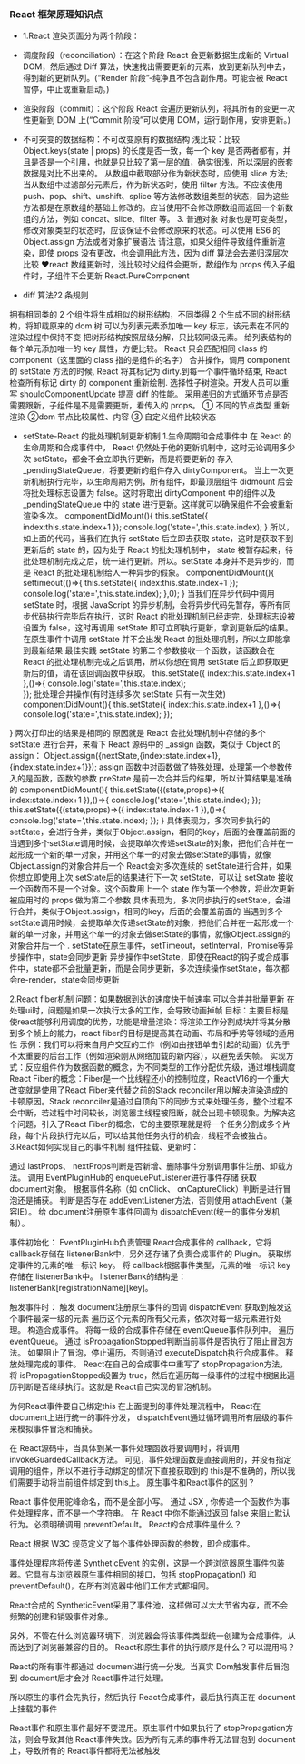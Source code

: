 ### React 框架原理知识点

- 1.React 渲染页面分为两个阶段：
- 调度阶段（reconciliation）：在这个阶段 React 会更新数据生成新的 Virtual DOM，然后通过 Diff 算法，快速找出需要更新的元素，放到更新队列中去，得到新的更新队列。(“Render 阶段”-纯净且不包含副作用。可能会被 React 暂停，中止或重新启动。)
- 渲染阶段（commit）：这个阶段 React 会遍历更新队列，将其所有的变更一次性更新到 DOM 上(“Commit 阶段”可以使用 DOM，运行副作用，安排更新。)

- 不可突变的数据结构：不可改变原有的数据结构
  浅比较：比较 Object.keys(state | props) 的长度是否一致，每一个 key 是否两者都有，并且是否是一个引用，也就是只比较了第一层的值，确实很浅，所以深层的嵌套数据是对比不出来的。
  从数组中截取部分作为新状态时，应使用 slice 方法;当从数组中过滤部分元素后，作为新状态时，使用 filter 方法。不应该使用 push、pop、shift、unshift、splice 等方法修改数组类型的状态，因为这些方法都是在原数组的基础上修改的。应当使用不会修改原数组而返回一个新数组的方法，例如 concat、slice、filter 等。 3. 普通对象
  对象也是可变类型，修改对象类型的状态时，应该保证不会修改原来的状态。可以使用 ES6 的 Object.assign 方法或者对象扩展语法
  请注意，如果父组件导致组件重新渲染，即使 props 没有更改，也会调用此方法，因为 diff 算法会去递归深层次比较
  ❤react 数组更新时，浅比较时父组件会更新，数组作为 props 传入子组件时，子组件不会更新 React.PureComponent

- diff 算法?2 条规则

拥有相同类的 2 个组件将生成相似的树形结构，不同类得 2 个生成不同的树形结构，将卸载原来的 dom 树
可以为列表元素添加唯一 key 标志，该元素在不同的渲染过程中保持不变
把树形结构按照层级分解，只比较同级元素。
给列表结构的每个单元添加唯一的 key 属性，方便比较。
React 只会匹配相同 class 的 component（这里面的 class 指的是组件的名字）
合并操作，调用 component 的 setState 方法的时候, React 将其标记为 dirty.到每一个事件循环结束, React 检查所有标记 dirty 的 component 重新绘制.
选择性子树渲染。开发人员可以重写 shouldComponentUpdate 提高 diff 的性能。
采用递归的方式循环节点是否需要跟新，子组件是不是需要更新，看传入的 props。
① 不同的节点类型 重新渲染
②dom 节点比较属性、内容
③ 自定义组件比较状态

- setState-React 的批处理机制更新机制 1.生命周期和合成事件中
  在 React 的生命周期和合成事件中， React 仍然处于他的更新机制中，这时无论调用多少次 setState，都会不会立即执行更新，而是将要更新的·存入 \_pendingStateQueue，将要更新的组件存入 dirtyComponent。
  当上一次更新机制执行完毕，以生命周期为例，所有组件，即最顶层组件 didmount 后会将批处理标志设置为 false。这时将取出 dirtyComponent 中的组件以及 \_pendingStateQueue 中的 state 进行更新。这样就可以确保组件不会被重新渲染多次。
  componentDidMount(){
  this.setState({
  index:this.state.index+1
  });
  console.log('state=',this.state.index);
  }
  所以，如上面的代码，当我们在执行 setState 后立即去获取 state，这时是获取不到更新后的 state 的，因为处于 React 的批处理机制中， state 被暂存起来，待批处理机制完成之后，统一进行更新。所以。setState 本身并不是异步的，而是 React 的批处理机制给人一种异步的假象。
  componentDidMount(){
  settimeout(()=>{
  this.setState({
  index:this.state.index+1
  });
  console.log('state=',this.state.index);
  },0);
  }
  当我们在异步代码中调用 setState 时，根据 JavaScript 的异步机制，会将异步代码先暂存，等所有同步代码执行完毕后在执行，这时 React 的批处理机制已经走完，处理标志设被设置为 false，这时再调用 setState 即可立即执行更新，拿到更新后的结果。
  在原生事件中调用 setState 并不会出发 React 的批处理机制，所以立即能拿到最新结果
  最佳实践
  setState 的第二个参数接收一个函数，该函数会在 React 的批处理机制完成之后调用，所以你想在调用 setState 后立即获取更新后的值，请在该回调函数中获取。
  this.setState({
  index:this.state.index+1
  },()=>{
  console.log('state=',this.state.index);  
  });
  批处理合并操作(有时连续多次 setState 只有一次生效)
  componentDidMount(){
  this.setState({
  index:this.state.index+1
  },()=>{
  console.log('state=',this.state.index);
  });

}
两次打印出的结果是相同的
原因就是 React 会批处理机制中存储的多个 setState 进行合并，来看下 React 源码中的 \_assign 函数，类似于 Object 的 assign：
Object.assign({nextState,{index:state.index+1},{index:state.index+1}});
assign 函数中对函数做了特殊处理，处理第一个参数传入的是函数，函数的参数 preState 是前一次合并后的结果，所以计算结果是准确的
componentDidMount(){
this.setState({(state,props)=>({
index:state.index+1
}),()=>{
console.log('state=',this.state.index);
});
this.setState({(state,props)=>({
index:state.index+1
}),()=>{
console.log('state=',this.state.index);
});
}
具体表现为，多次同步执行的setState，会进行合并，类似于Object.assign，相同的key，后面的会覆盖前面的
当遇到多个setState调用时候，会提取单次传递setState的对象，把他们合并在一起形成一个新的单一对象，并用这个单一的对象去做setState的事情，就像Object.assign的对象合并后一个
React会对多次连续的 setState进行合并，如果你想立即使用上次 setState后的结果进行下一次 setState，可以让 setState 接收一个函数而不是一个对象。这个函数用上一个 state 作为第一个参数，将此次更新被应用时的 props 做为第二个参数
具体表现为，多次同步执行的setState，会进行合并，类似于Object.assign，相同的key，后面的会覆盖前面的
当遇到多个setState调用时候，会提取单次传递setState的对象，把他们合并在一起形成一个新的单一对象，并用这个单一的对象去做setState的事情，就像Object.assign的对象合并后一个
. setState在原生事件，setTimeout，setInterval，Promise等异步操作中，state会同步更新
异步操作中setState，即使在React的钩子或合成事件中，state都不会批量更新，而是会同步更新，多次连续操作setState，每次都会re-render，state会同步更新

2.React fiber机制
问题：如果数据到达的速度快于帧速率,可以合并并批量更新
在处理ui时，问题是如果一次执行太多的工作，会导致动画掉帧
目标：主要目标是使react能够利用调度的优势，功能是增量渲染：将渲染工作分割成块并将其分散到多个帧上的能力，react fiber的目标是提高其在动画、布局和手势等领域的适用性
示例：我们可以将来自用户交互的工作（例如由按钮单击引起的动画）优先于不太重要的后台工作（例如渲染刚从网络加载的新内容），以避免丢失帧。
实现方式：反应组件作为数据函数的概念，为不同类型的工作分配优先级，通过堆栈调度
React Fiber的概念：Fiber是一个比线程还小的控制粒度，ReactV16的一个重大改变就是使用了React Fiber来代替之前的Stack reconciler用以解决渲染造成的卡顿原因。Stack reconciler是通过自顶向下的同步方式来处理任务，整个过程不会中断，若过程中时间较长，浏览器主线程被阻断，就会出现卡顿现象。为解决这个问题，引入了React Fiber的概念，它的主要原理就是将一个任务分割成多个片段，每个片段执行完以后，可以给其他任务执行的机会，线程不会被独占。
3.React如何实现自己的事件机制
组件挂载、更新时：

通过 lastProps、 nextProps判断是否新增、删除事件分别调用事件注册、卸载方法。
调用 EventPluginHub的 enqueuePutListener进行事件存储
获取 document对象。
根据事件名称（如 onClick、 onCaptureClick）判断是进行冒泡还是捕获。
判断是否存在 addEventListener方法，否则使用 attachEvent（兼容IE）。
给 document注册原生事件回调为 dispatchEvent(统一的事件分发机制）。

事件初始化：
EventPluginHub负责管理 React合成事件的 callback，它将 callback存储在 listenerBank中，另外还存储了负责合成事件的 Plugin。
获取绑定事件的元素的唯一标识 key。
将 callback根据事件类型，元素的唯一标识 key存储在 listenerBank中。
listenerBank的结构是： listenerBank[registrationName][key]。

触发事件时：
触发 document注册原生事件的回调 dispatchEvent
获取到触发这个事件最深一级的元素
遍历这个元素的所有父元素，依次对每一级元素进行处理。
构造合成事件。
将每一级的合成事件存储在 eventQueue事件队列中。
遍历 eventQueue。
通过 isPropagationStopped判断当前事件是否执行了阻止冒泡方法。
如果阻止了冒泡，停止遍历，否则通过 executeDispatch执行合成事件。
释放处理完成的事件。
React在自己的合成事件中重写了 stopPropagation方法，将 isPropagationStopped设置为 true，然后在遍历每一级事件的过程中根据此遍历判断是否继续执行。这就是 React自己实现的冒泡机制。

为何React事件要自己绑定this
在上面提到的事件处理流程中， React在 document上进行统一的事件分发， dispatchEvent通过循环调用所有层级的事件来模拟事件冒泡和捕获。

在 React源码中，当具体到某一事件处理函数将要调用时，将调用 invokeGuardedCallback方法。
可见，事件处理函数是直接调用的，并没有指定调用的组件，所以不进行手动绑定的情况下直接获取到的 this是不准确的，所以我们需要手动将当前组件绑定到 this上。
原生事件和React事件的区别？

React 事件使用驼峰命名，而不是全部小写。
通过 JSX , 你传递一个函数作为事件处理程序，而不是一个字符串。
在 React 中你不能通过返回 false 来阻止默认行为。必须明确调用 preventDefault。
React的合成事件是什么？

React 根据 W3C 规范定义了每个事件处理函数的参数，即合成事件。

事件处理程序将传递 SyntheticEvent 的实例，这是一个跨浏览器原生事件包装器。它具有与浏览器原生事件相同的接口，包括 stopPropagation() 和 preventDefault()，在所有浏览器中他们工作方式都相同。

React合成的 SyntheticEvent采用了事件池，这样做可以大大节省内存，而不会频繁的创建和销毁事件对象。

另外，不管在什么浏览器环境下，浏览器会将该事件类型统一创建为合成事件，从而达到了浏览器兼容的目的。
React和原生事件的执行顺序是什么？可以混用吗？

React的所有事件都通过 document进行统一分发。当真实 Dom触发事件后冒泡到 document后才会对 React事件进行处理。

所以原生的事件会先执行，然后执行 React合成事件，最后执行真正在 document上挂载的事件

React事件和原生事件最好不要混用。原生事件中如果执行了 stopPropagation方法，则会导致其他 React事件失效。因为所有元素的事件将无法冒泡到 document上，导致所有的 React事件都将无法被触发